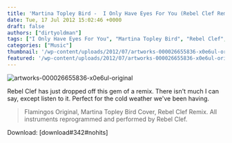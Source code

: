 ```yaml
---
title: 'Martina Topley Bird -  I Only Have Eyes For You (Rebel Clef Remix)'
date: Tue, 17 Jul 2012 15:02:46 +0000
draft: false
authors: ["dirtyoldman"]
tags: ["I Only Have Eyes For You", "Martina Topley Bird", "Rebel Clef", "remix", "The Flamingos"]
categories: ["Music"]
thumbnail: '/wp-content/uploads/2012/07/artworks-000026655836-x0e6ul-original-150x150.jpg'
featured: '/wp-content/uploads/2012/07/artworks-000026655836-x0e6ul-original-304x190.jpg'
---
```


![](/wp-content/uploads/2012/07/artworks-000026655836-x0e6ul-original-e1342436836416.jpg "artworks-000026655836-x0e6ul-original")

Rebel Clef has just dropped off this gem of a remix. There isn't much I can say, except listen to it. Perfect for the cold weather we've been having.

> Flamingos Original, Martina Topley Bird Cover, Rebel Clef Remix. All instruments reprogrammed and performed by Rebel Clef.

Download: \[download#342#nohits\]


